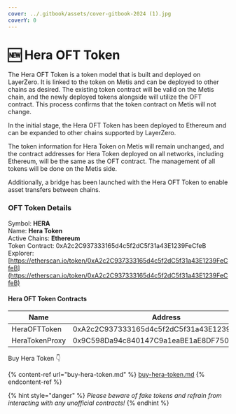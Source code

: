 ```yaml
---
cover: ../.gitbook/assets/cover-gitbook-2024 (1).jpg
coverY: 0
---
```


# 🆕 Hera OFT Token

The Hera OFT Token is a token model that is built and deployed on LayerZero. It is linked to the token on Metis and can be deployed to other chains as desired. The existing token contract will be valid on the Metis chain, and the newly deployed tokens alongside will utilize the OFT contract. This process confirms that the token contract on Metis will not change.

In the initial stage, the Hera OFT Token has been deployed to Ethereum and can be expanded to other chains supported by LayerZero.

The token information for Hera Token on Metis will remain unchanged, and the contract addresses for Hera Token deployed on all networks, including Ethereum, will be the same as the OFT contract. The management of all tokens will be done on the Metis side.

Additionally, a bridge has been launched with the Hera OFT Token to enable asset transfers between chains.

### OFT Token Details

Symbol: **HERA**\
Name: **Hera Token**\
Active Chains: **Ethereum**\
Token Contract: 0xA2c2C937333165d4c5f2dC5f31a43E1239FeCfeB\
Explorer: [https://etherscan.io/token/0xA2c2C937333165d4c5f2dC5f31a43E1239FeCfeB](https://etherscan.io/token/0xA2c2C937333165d4c5f2dC5f31a43E1239FeCfeB)

#### Hera OFT Token Contracts

<table><thead><tr><th width="259">Name</th><th>Address</th></tr></thead><tbody><tr><td>HeraOFTToken</td><td>0xA2c2C937333165d4c5f2dC5f31a43E1239FeCfeB</td></tr><tr><td>HeraTokenProxy</td><td>0x9C598Da94c840147C9a1eaBE1aE8DF750674ddF6</td></tr></tbody></table>



Buy Hera Token 👇

{% content-ref url="buy-hera-token.md" %}
[buy-hera-token.md](buy-hera-token.md)
{% endcontent-ref %}

{% hint style="danger" %}
_Please beware of fake tokens and refrain from interacting with any unofficial contracts!_
{% endhint %}
